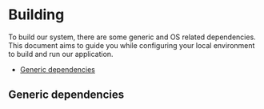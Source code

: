 # Building <repository-name>

To build our system, there are some generic and OS related dependencies. This document aims to guide you while configuring your local environment to build and run our application.

* [Generic dependencies](#generic-dependencies)

## Generic dependencies

<application-generic-dependencies-installation>